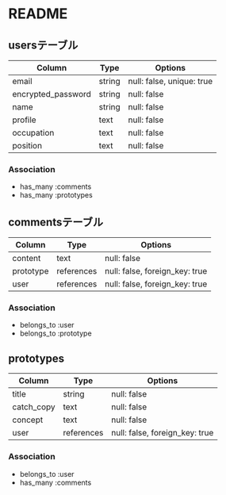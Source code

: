 # README

## usersテーブル

| Column             |  Type  | Options                  |
| ------------------ | ------ | ------------------------ |
|email               | string | null: false, unique: true|
|encrypted_password  | string | null: false              |
|name                | string | null: false              |
|profile             | text   | null: false              |
|occupation          | text   | null: false              |
|position            | text   | null: false              | 

### Association

- has_many :comments
- has_many :prototypes


## commentsテーブル

| Column    | Type       | Options                        |
| --------- | ---------- | ------------------------------ |
| content   | text       | null: false                    |
| prototype | references | null: false, foreign_key: true |
| user      | references | null: false, foreign_key: true |

### Association

- belongs_to :user
- belongs_to :prototype

## prototypes

| Column    | Type       | Options                        |
| --------- | ---------- | ------------------------------ |
| title     | string     | null: false                    |
| catch_copy| text       | null: false                    |
| concept   | text       | null: false                    |
| user      | references | null: false, foreign_key: true |

### Association

- belongs_to :user
- has_many :comments